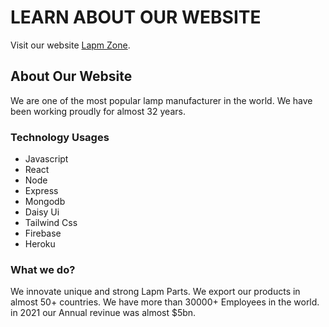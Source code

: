 # LEARN ABOUT OUR WEBSITE

Visit our website [Lapm Zone](https://lamp-zone.web.app/).

## About Our Website
We are one of the most popular lamp manufacturer in the world. We have been working proudly for almost 32 years.

### Technology Usages
* Javascript
* React
* Node
* Express
* Mongodb
* Daisy Ui
* Tailwind Css
* Firebase
* Heroku

### What we do?
We innovate unique and strong Lapm Parts. We export our products in almost 50+ countries. We have more than 30000+ Employees in the world. in 2021 our Annual revinue was almost $5bn.